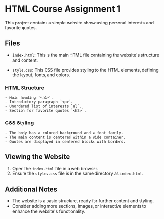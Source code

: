 # HTML Course Assignment 1

This project contains a simple website showcasing personal interests and favorite quotes.

## Files

- `index.html`: This is the main HTML file containing the website's structure and content.

- `style.css`: This CSS file provides styling to the HTML elements, defining the layout, fonts, and colors.

### HTML Structure

    - Main heading `<h1>`.
    - Introductory paragraph `<p>`.
    - Unordered list of interests `ul`.
    - Section for favorite quotes `<h2>`.

### CSS Styling

    - The body has a colored background and a font family.
    - The main content is centered within a wide container.
    - Quotes are displayed in centered blocks with borders.

## Viewing the Website

1. Open the `index.html` file in a web browser.
2. Ensure the `styles.css` file is in the same directory as `index.html`.

## Additional Notes

- The website is a basic structure, ready for further content and styling.
- Consider adding more sections, images, or interactive elements to enhance the website's functionality.

